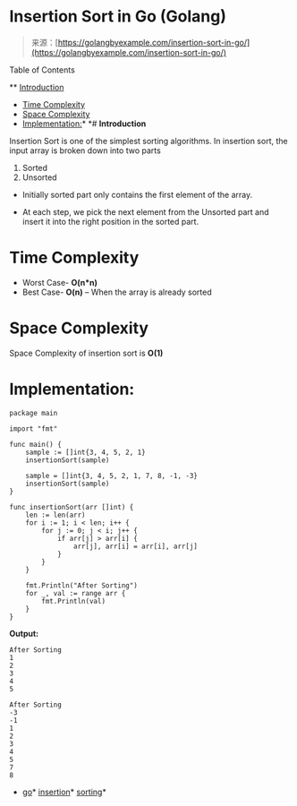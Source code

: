 <!--yml
category: 未分类
date: 2024-10-13 06:06:14
-->

# Insertion Sort in Go (Golang)

> 来源：[https://golangbyexample.com/insertion-sort-in-go/](https://golangbyexample.com/insertion-sort-in-go/)

Table of Contents

 **   [Introduction](#Introduction "Introduction")
*   [Time Complexity](#Time_Complexity "Time Complexity")
*   [Space Complexity](#Space_Complexity "Space Complexity")
*   [Implementation:](#Implementation "Implementation:")*  *# **Introduction**

Insertion Sort is one of the simplest sorting algorithms. In insertion sort, the input array is broken down into two parts

1.  Sorted
2.  Unsorted

*   Initially sorted part only contains the first element of the array.

*   At each step, we pick the next element from the Unsorted part and insert it into the right position in the sorted part.

# **Time Complexity**

*   Worst Case- **O(n*n)**
*   Best Case- **O(n)** – When the array is already sorted

# **Space Complexity**

Space Complexity of insertion sort is **O(1)**

# **Implementation:**

```
package main

import "fmt"

func main() {
    sample := []int{3, 4, 5, 2, 1}
    insertionSort(sample)

    sample = []int{3, 4, 5, 2, 1, 7, 8, -1, -3}
    insertionSort(sample)
}

func insertionSort(arr []int) {
    len := len(arr)
    for i := 1; i < len; i++ {
        for j := 0; j < i; j++ {
            if arr[j] > arr[i] {
                arr[j], arr[i] = arr[i], arr[j]
            }
        }
    }

    fmt.Println("After Sorting")
    for _, val := range arr {
        fmt.Println(val)
    }
}
```

**Output:**

```
After Sorting
1
2
3
4
5

After Sorting
-3
-1
1
2
3
4
5
7
8
```

*   [go](https://golangbyexample.com/tag/go/)*   [insertion](https://golangbyexample.com/tag/insertion/)*   [sorting](https://golangbyexample.com/tag/sorting/)*